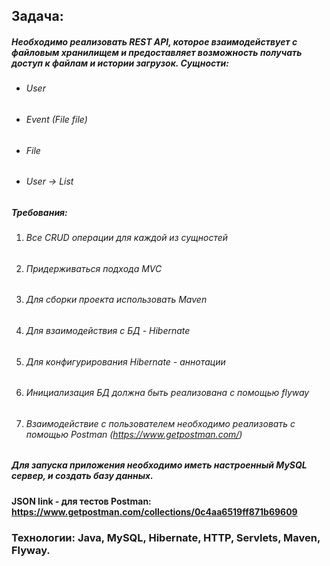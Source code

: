 ## **Задача**:
##### Необходимо реализовать REST API, которое взаимодействует с файловым хранилищем и предоставляет возможность получать доступ к файлам и истории загрузок. Сущности:

* ###### User 
* ###### Event (File file)
* ###### File
* ###### User -> List<Event>

##### Требования:

1. ###### Все CRUD операции для каждой из сущностей
2. ###### Придерживаться подхода MVC
3. ###### Для сборки проекта использовать Maven
4. ###### Для взаимодействия с БД - Hibernate
5. ###### Для конфигурирования Hibernate - аннотации
6. ###### Инициализация БД должна быть реализована с помощью flyway
7. ###### Взаимодействие с пользователем необходимо реализовать с помощью Postman (https://www.getpostman.com/)

##### Для запуска приложения необходимо иметь настроенный MySQL сервер, и создать базу данных.
#### JSON link - для тестов Postman: https://www.getpostman.com/collections/0c4aa6519ff871b69609
### Технологии: Java, MySQL, Hibernate, HTTP, Servlets, Maven, Flyway.